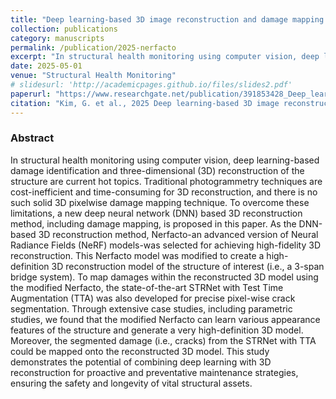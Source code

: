```yaml
---
title: "Deep learning-based 3D image reconstruction and damage mapping using neural radiance fields (Nerfacto)"
collection: publications
category: manuscripts
permalink: /publication/2025-nerfacto
excerpt: "In structural health monitoring using computer vision, deep learning-based damage identification and three-dimensional (3D) reconstruction of the structure are current hot topics. Traditional photogrammetry techniques are cost-inefficient and time-consuming for 3D reconstruction, and there is no such solid 3D pixelwise damage mapping technique. To overcome these limitations, a new deep neural network (DNN) based 3D reconstruction method, including damage mapping, is proposed in this paper."
date: 2025-05-01
venue: "Structural Health Monitoring"
# slidesurl: 'http://academicpages.github.io/files/slides2.pdf'
paperurl: "https://www.researchgate.net/publication/391853428_Deep_learning-based_3D_image_reconstruction_and_damage_mapping_using_neural_radiance_fields_Nerfacto"
citation: "Kim, G. et al., 2025 Deep learning-based 3D image reconstruction and damage mapping using neural radiance fields (Nerfacto)."
---
```


### Abstract

In structural health monitoring using computer vision, deep learning-based damage identification and three-dimensional (3D) reconstruction of the structure are current hot topics. Traditional photogrammetry techniques are cost-inefficient and time-consuming for 3D reconstruction, and there is no such solid 3D pixelwise damage mapping technique. To overcome these limitations, a new deep neural network (DNN) based 3D reconstruction method, including damage mapping, is proposed in this paper. As the DNN-based 3D reconstruction method, Nerfacto-an advanced version of Neural Radiance Fields (NeRF) models-was selected for achieving high-fidelity 3D reconstruction. This Nerfacto model was modified to create a high-definition 3D reconstruction model of the structure of interest (i.e., a 3-span bridge system). To map damages within the reconstructed 3D model using the modified Nerfacto, the state-of-the-art STRNet with Test Time Augmentation (TTA) was also developed for precise pixel-wise crack segmentation. Through extensive case studies, including parametric studies, we found that the modified Nerfacto can learn various appearance features of the structure and generate a very high-definition 3D model. Moreover, the segmented damage (i.e., cracks) from the STRNet with TTA could be mapped onto the reconstructed 3D model. This study demonstrates the potential of combining deep learning with 3D reconstruction for proactive and preventative maintenance strategies, ensuring the safety and longevity of vital structural assets.
